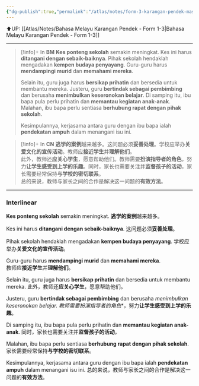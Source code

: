 ```yaml
---
{"dg-publish":true,"permalink":"/atlas/notes/form-3-karangan-pendek-masalah-ponteng-sekolah/"}
---
```


⬆️UP: [[Atlas/Notes/Bahasa Melayu Karangan Pendek - Form 1-3\|Bahasa Melayu Karangan Pendek - Form 1-3]]

---

> [!info]+ In **BM**
> **Kes ponteng sekolah** semakin meningkat. Kes ini harus **ditangani dengan sebaik-baiknya**. Pihak sekolah hendaklah mengadakan **kempen budaya penyayang**. Guru-guru harus **mendampingi murid** dan **memahami mereka**.  
> 
> Selain itu, guru juga harus **bersikap prihatin** dan bersedia untuk membantu mereka. Justeru, guru **bertindak sebagai pembimbing** dan berusaha **menimbulkan keseronokan belajar**. Di samping itu, ibu bapa pula perlu prihatin dan **memantau kegiatan anak-anak**. Malahan, ibu bapa perlu sentiasa **berhubung rapat dengan pihak sekolah**.  
> 
> Kesimpulannya, kerjasama antara guru dengan ibu bapa ialah **pendekatan ampuh** dalam menangani isu ini.

> [!info]+ In **CN**
> **逃学的案例**越来越多。这问题必须**妥善处理**。学校应举办**关爱文化的宣传活动**。教师应**接近学生**并**理解他们**。  
> 此外，教师还**应关⼼学生**，愿意帮助他们。教师需要**扮演指导者的⻆⾊**，努⼒**让学生感受到上学的乐趣**。同时，家⻓也需要关注并**监督孩⼦的活动**，家长需要经常保持**与学校的密切联系**。  
> 总的来说，教师与家⻓之间的合作是解决这⼀问题的**有效⽅法**。

---
### Interlinear

**Kes ponteng sekolah** semakin meningkat. 
**逃学的案例**越来越多。
 
Kes ini harus **ditangani dengan sebaik-baiknya**. 
这问题必须**妥善处理**。
 
Pihak sekolah hendaklah mengadakan **kempen budaya penyayang**. 
学校应举办**关爱文化的宣传活动**。

Guru-guru harus **mendampingi murid** dan **memahami mereka**.  
教师应**接近学生**并**理解他们**。  
 
Selain itu, guru juga harus **bersikap prihatin** dan bersedia untuk membantu mereka. 
此外，教师还**应关⼼学生**，愿意帮助他们。 

Justeru, guru **bertindak sebagai pembimbing** dan berusaha **menimbulkan keseronokan belajar*. 
教师需要**扮演指导者的⻆⾊**，努⼒**让学生感受到上学的乐趣**。

Di samping itu, ibu bapa pula perlu prihatin dan **memantau kegiatan anak-anak**. 
同时，家⻓也需要关注并**监督孩⼦的活动**，

Malahan, ibu bapa perlu sentiasa **berhubung rapat dengan pihak sekolah**.  
家长需要经常保持**与学校的密切联系**。  

Kesimpulannya, kerjasama antara guru dengan ibu bapa ialah **pendekatan ampuh** dalam menangani isu ini.
总的来说，教师与家⻓之间的合作是解决这⼀问题的**有效⽅法**。
